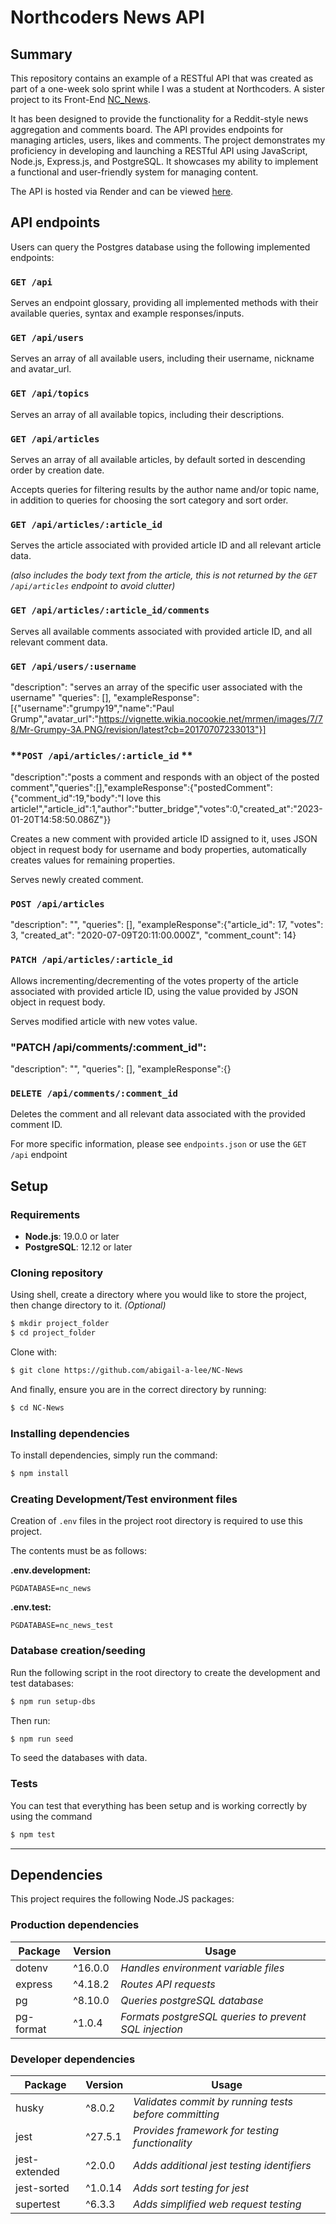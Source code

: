# Northcoders News API

## **Summary**

This repository contains an example of a RESTful API that was created as part of a one-week solo sprint while I was a student at Northcoders. A sister project to its Front-End [NC_News](https://github.com/Mburnand-tech/NC_News).

It has been designed to provide the functionality for a Reddit-style news aggregation and comments board. The API provides endpoints for managing articles, users, likes and comments. The project demonstrates my proficiency in developing and launching a RESTful API using JavaScript, Node.js, Express.js, and PostgreSQL. It showcases my ability to implement a functional and user-friendly system for managing content.

The API is hosted via Render and can be viewed [here](https://nc-news-matts-personal-project.onrender.com/api).

## **API endpoints**

Users can query the Postgres database using the following implemented endpoints:

### **`GET /api`**

Serves an endpoint glossary, providing all implemented methods with their available queries, syntax and example responses/inputs.

### **`GET /api/users`**

Serves an array of all available users, including their username, nickname and avatar_url.

### **`GET /api/topics`**

Serves an array of all available topics, including their descriptions.

### **`GET /api/articles`**

Serves an array of all available articles, by default sorted in descending order by creation date.

Accepts queries for filtering results by the author name and/or topic name, in addition to queries for choosing the sort category and sort order.

### **`GET /api/articles/:article_id`**

Serves the article associated with provided article ID and all relevant article data.

_(also includes the body text from the article, this is not returned by the `GET /api/articles` endpoint to avoid clutter)_

### **`GET /api/articles/:article_id/comments`**

Serves all available comments associated with provided article ID, and all relevant comment data.


### **`GET /api/users/:username`**
"description": "serves an array of the specific user associated with the username"
"queries": [], "exampleResponse":[{"username":"grumpy19","name":"Paul Grump","avatar_url":"https://vignette.wikia.nocookie.net/mrmen/images/7/78/Mr-Grumpy-3A.PNG/revision/latest?cb=20170707233013"}]


### **`POST /api/articles/:article_id` **
"description":"posts a comment and responds with an object of the posted comment","queries":[],"exampleResponse":{"postedComment":{"comment_id":19,"body":"I love this article!","article_id":1,"author":"butter_bridge","votes":0,"created_at":"2023-01-20T14:58:50.086Z"}}
              
Creates a new comment with provided article ID assigned to it, uses JSON object in request body for username and body properties, automatically creates values for remaining properties.

Serves newly created comment.

### **`POST /api/articles`**
"description": "", "queries": [], "exampleResponse":{"article_id": 17, "votes": 3, "created_at": "2020-07-09T20:11:00.000Z", "comment_count": 14}






### **`PATCH /api/articles/:article_id`**

Allows incrementing/decrementing of the votes property of the article associated with provided article ID, using the value provided by JSON object in request body.

Serves modified article with new votes value.


### "PATCH /api/comments/:comment_id":
"description": "", "queries": [], "exampleResponse":{}


### **`DELETE /api/comments/:comment_id`**

Deletes the comment and all relevant data associated with the provided comment ID.

For more specific information, please see `endpoints.json` or use the `GET /api` endpoint


## **Setup**

### **Requirements**

- **Node.js**: 19.0.0 or later
- **PostgreSQL**: 12.12 or later

### **Cloning repository**

Using shell, create a directory where you would like to store the project, then change directory to it. _(Optional)_

```bash
$ mkdir project_folder
$ cd project_folder
```

Clone with:

```bash
$ git clone https://github.com/abigail-a-lee/NC-News
```

And finally, ensure you are in the correct directory by running:

```bash
$ cd NC-News
```

### **Installing dependencies**

To install dependencies, simply run the command:

```bash
$ npm install
```

### **Creating Development/Test environment files**

Creation of `.env` files in the project root directory is required to use this project.

The contents must be as follows:

**.env.development:**

```
PGDATABASE=nc_news
```

**.env.test:**

```
PGDATABASE=nc_news_test
```

### **Database creation/seeding**

Run the following script in the root directory to create the development and test databases:

```bash
$ npm run setup-dbs
```

Then run:

```bash
$ npm run seed
```

To seed the databases with data.

### **Tests**

You can test that everything has been setup and is working correctly by using the command

```bash
$ npm test
```

---

## **Dependencies**

This project requires the following Node.JS packages:

### **Production dependencies**

| **Package** | **Version** | **Usage**                                             |
| ----------- | ----------- | ----------------------------------------------------- |
| dotenv      | ^16.0.0     | _Handles environment variable files_                  |
| express     | ^4.18.2     | _Routes API requests_                                 |
| pg          | ^8.10.0      | _Queries postgreSQL database_                         |
| pg-format   | ^1.0.4      | _Formats postgreSQL queries to prevent SQL injection_ |

### **Developer dependencies**

| **Package**   | **Version** | **Usage**                                             |
| ------------- | ----------- | ----------------------------------------------------- |
| husky         | ^8.0.2      | _Validates commit by running tests before committing_ |
| jest          | ^27.5.1     | _Provides framework for testing functionality_        |
| jest-extended | ^2.0.0      | _Adds additional jest testing identifiers_            |
| jest-sorted   | ^1.0.14     | _Adds sort testing for jest_                          |
| supertest     | ^6.3.3      | _Adds simplified web request testing_                 |
